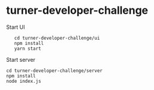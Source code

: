 # turner-developer-challenge

Start UI
```
   cd turner-developer-challenge/ui
   npm install
   yarn start
```

Start server
```
cd turner-developer-challenge/server
npm install
node index.js
```
